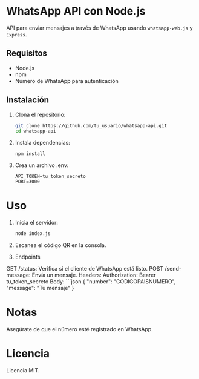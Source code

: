 # WhatsApp API con Node.js

API para enviar mensajes a través de WhatsApp usando `whatsapp-web.js` y `Express`.

## Requisitos

- Node.js
- npm
- Número de WhatsApp para autenticación

## Instalación

1. Clona el repositorio:
   ```bash
   git clone https://github.com/tu_usuario/whatsapp-api.git
   cd whatsapp-api

2. Instala dependencias:
    ```bash
    npm install

3. Crea un archivo .env:
    ```plaintext
    API_TOKEN=tu_token_secreto
    PORT=3000

# Uso

1. Inicia el servidor:
    ```bash
    node index.js

2. Escanea el código QR en la consola.

3. Endpoints

GET /status: Verifica si el cliente de WhatsApp está listo.
POST /send-message: Envía un mensaje.
Headers: Authorization: Bearer tu_token_secreto
Body:
    ```json
    {
    "number": "CODIGOPAISNUMERO",
    "message": "Tu mensaje"
    }

# Notas

Asegúrate de que el número esté registrado en WhatsApp.

# Licencia

Licencia MIT.
